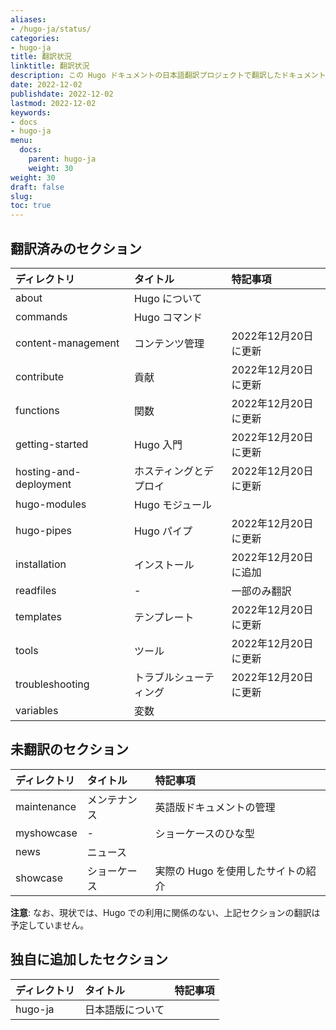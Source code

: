 ```yaml
---
aliases:
- /hugo-ja/status/
categories:
- hugo-ja
title: 翻訳状況
linktitle: 翻訳状況
description: この Hugo ドキュメントの日本語翻訳プロジェクトで翻訳したドキュメントの概要です。 
date: 2022-12-02
publishdate: 2022-12-02
lastmod: 2022-12-02
keywords:
- docs
- hugo-ja
menu:
  docs:
    parent: hugo-ja
    weight: 30
weight: 30
draft: false
slug:
toc: true
---
```



## 翻訳済みのセクション

| ディレクトリ   | タイトル  | 特記事項 |
|:----------|:-----------|:---------|
| about     | Hugo について | |
| commands  | Hugo コマンド | |
| content-management | コンテンツ管理 | 2022年12月20日に更新 |
| contribute | 貢献 | 2022年12月20日に更新 |
| functions | 関数 | 2022年12月20日に更新 |
| getting-started | Hugo 入門 | 2022年12月20日に更新 |
| hosting-and-deployment | ホスティングとデプロイ | 2022年12月20日に更新 |
| hugo-modules | Hugo モジュール | |
| hugo-pipes | Hugo パイプ | 2022年12月20日に更新 |
| installation | インストール | 2022年12月20日に追加 |
| readfiles | - | 一部のみ翻訳 |
| templates | テンプレート | 2022年12月20日に更新 |
| tools | ツール | 2022年12月20日に更新 |
| troubleshooting | トラブルシューティング | 2022年12月20日に更新 |
| variables | 変数 |  |



## 未翻訳のセクション

| ディレクトリ   | タイトル  | 特記事項 |
|:----------|:-----------|:---------|
| maintenance    | メンテナンス | 英語版ドキュメントの管理 |
| myshowcase     | - | ショーケースのひな型 |
| news      | ニュース | |
| showcase  | ショーケース | 実際の Hugo を使用したサイトの紹介 |

**注意**: なお、現状では、Hugo での利用に関係のない、上記セクションの翻訳は予定していません。



## 独自に追加したセクション

| ディレクトリ   | タイトル  | 特記事項 |
|:----------|:-----------|:---------|
| hugo-ja   | 日本語版について |  |

